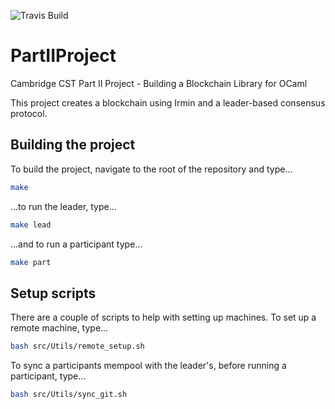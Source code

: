 ![Travis Build](https://travis-ci.com/CharlieCrisp/PartIIProject.svg?token=jFEDSGqrpzsJd3nc1tVx&branch=master)

# PartIIProject 
Cambridge CST Part II Project - Building a Blockchain Library for OCaml

This project creates a blockchain using Irmin and a leader-based consensus protocol. 

## Building the project
To build the project, navigate to the root of the repository and type...
```bash
make
```
...to run the leader, type...
```bash
make lead
```
...and to run a participant type...
```bash
make part
```

## Setup scripts
There are a couple of scripts to help with setting up machines.
To set up a remote machine, type...
```bash
bash src/Utils/remote_setup.sh
```

To sync a participants mempool with the leader's, before running a participant, type...
```bash
bash src/Utils/sync_git.sh
```
